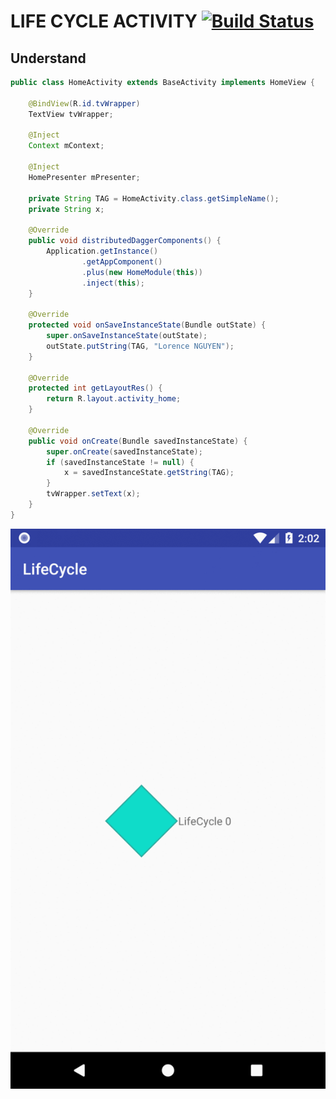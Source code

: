 # LIFE CYCLE ACTIVITY [![Build Status](https://travis-ci.org/nomensa/jquery.hide-show.svg)](https://travis-ci.org/nomensa/jquery.hide-show.svg?branch=master)
  
## Understand

```java
public class HomeActivity extends BaseActivity implements HomeView {

    @BindView(R.id.tvWrapper)
    TextView tvWrapper;

    @Inject
    Context mContext;

    @Inject
    HomePresenter mPresenter;

    private String TAG = HomeActivity.class.getSimpleName();
    private String x;

    @Override
    public void distributedDaggerComponents() {
        Application.getInstance()
                .getAppComponent()
                .plus(new HomeModule(this))
                .inject(this);
    }

    @Override
    protected void onSaveInstanceState(Bundle outState) {
        super.onSaveInstanceState(outState);
        outState.putString(TAG, "Lorence NGUYEN");
    }

    @Override
    protected int getLayoutRes() {
        return R.layout.activity_home;
    }

    @Override
    public void onCreate(Bundle savedInstanceState) {
        super.onCreate(savedInstanceState);
        if (savedInstanceState != null) {
            x = savedInstanceState.getString(TAG);
        }
        tvWrapper.setText(x);
    }
}
```
![alt text](https://github.com/danisluis6/Life-Cycle-Activity/blob/fill_ram/img/1.gif)

